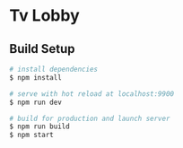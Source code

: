 # Tv Lobby



## Build Setup

``` bash
# install dependencies
$ npm install

# serve with hot reload at localhost:9900
$ npm run dev

# build for production and launch server
$ npm run build
$ npm start


```
